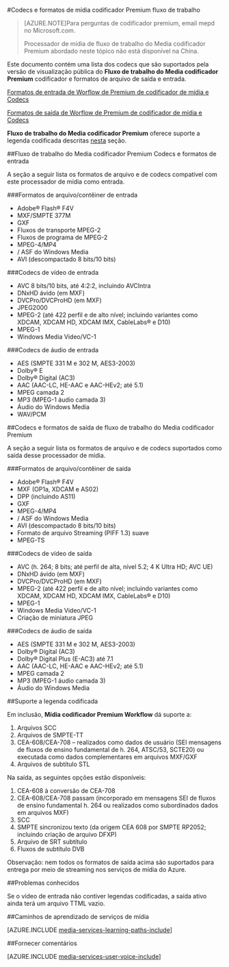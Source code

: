 <properties 
    pageTitle="Codecs e formatos de mídia codificador Premium fluxo de trabalho | Microsoft Azure" 
    description="Este tópico fornece uma visão geral dos formatos de formatos de fluxo de trabalho de Premium de codificador de mídia e codecs" 
    services="media-services" 
    documentationCenter="" 
    authors="juliako" 
    manager="erik43" 
    editor=""/>

<tags 
    ms.service="media-services" 
    ms.workload="media" 
    ms.tgt_pltfrm="na" 
    ms.devlang="na" 
    ms.topic="article" 
    ms.date="09/26/2016"    
    ms.author="juliako;anilmur"/>

#<a name="media-encoder-premium-workflow-formats-and-codecs"></a>Codecs e formatos de mídia codificador Premium fluxo de trabalho


>[AZURE.NOTE]Para perguntas de codificador premium, email mepd no Microsoft.com.
>
>Processador de mídia de fluxo de trabalho do Media codificador Premium abordado neste tópico não está disponível na China. 

Este documento contém uma lista dos codecs que são suportados pela versão de visualização pública do **Fluxo de trabalho do Media codificador Premium** codificador e formatos de arquivo de saída e entrada.

[Formatos de entrada de Worflow de Premium de codificador de mídia e Codecs](#input_formats)

[Formatos de saída de Worflow de Premium de codificador de mídia e Codecs](#output_formats)

**Fluxo de trabalho do Media codificador Premium** oferece suporte a legenda codificada descritas [nesta](#closed_captioning) seção. 


##<a id="input_formats"></a>Fluxo de trabalho do Media codificador Premium Codecs e formatos de entrada

A seção a seguir lista os formatos de arquivo e de codecs compatível com este processador de mídia como entrada.

###<a name="input-containerfile-formats"></a>Formatos de arquivo/contêiner de entrada

- Adobe® Flash® F4V
- MXF/SMPTE 377M
- GXF
- Fluxos de transporte MPEG-2
- Fluxos de programa de MPEG-2
- MPEG-4/MP4
- / ASF do Windows Media
- AVI (descompactado 8 bits/10 bits)

###<a name="input-video-codecs"></a>Codecs de vídeo de entrada

- AVC 8 bits/10 bits, até 4:2:2, incluindo AVCIntra
- DNxHD ávido (em MXF)
- DVCPro/DVCProHD (em MXF)
- JPEG2000
- MPEG-2 (até 422 perfil e de alto nível; incluindo variantes como XDCAM, XDCAM HD, XDCAM IMX, CableLabs® e D10)
- MPEG-1
- Windows Media Video/VC-1

###<a name="input-audio-codecs"></a>Codecs de áudio de entrada

- AES (SMPTE 331 M e 302 M, AES3-2003)
- Dolby® E
- Dolby® Digital (AC3)
- AAC (AAC-LC, HE-AAC e AAC-HEv2; até 5.1)
- MPEG camada 2
- MP3 (MPEG-1 áudio camada 3)
- Áudio do Windows Media
- WAV/PCM
 
##<a id="output_format"></a>Codecs e formatos de saída de fluxo de trabalho do Media codificador Premium

A seção a seguir lista os formatos de arquivo e de codecs suportados como saída desse processador de mídia.

###<a name="output-containerfile-formats"></a>Formatos de arquivo/contêiner de saída

- Adobe® Flash® F4V
- MXF (OP1a, XDCAM e AS02)
- DPP (incluindo AS11)
- GXF
- MPEG-4/MP4
- / ASF do Windows Media
- AVI (descompactado 8 bits/10 bits)
- Formato de arquivo Streaming (PIFF 1.3) suave
- MPEG-TS 


###<a name="output-video-codecs"></a>Codecs de vídeo de saída

- AVC (h. 264; 8 bits; até perfil de alta, nível 5.2; 4 K Ultra HD; AVC UE)
- DNxHD ávido (em MXF)
- DVCPro/DVCProHD (em MXF)
- MPEG-2 (até 422 perfil e de alto nível; incluindo variantes como XDCAM, XDCAM HD, XDCAM IMX, CableLabs® e D10)
- MPEG-1
- Windows Media Video/VC-1
- Criação de miniatura JPEG

###<a name="output-audio-codecs"></a>Codecs de áudio de saída

- AES (SMPTE 331 M e 302 M, AES3-2003)
- Dolby® Digital (AC3)
- Dolby® Digital Plus (E-AC3) até 7.1
- AAC (AAC-LC, HE-AAC e AAC-HEv2; até 5.1)
- MPEG camada 2
- MP3 (MPEG-1 áudio camada 3)
- Áudio do Windows Media

##<a id="closed_captioning"></a>Suporte a legenda codificada

Em inclusão, **Mídia codificador Premium Workflow** dá suporte a:

1. Arquivos SCC
1. Arquivos de SMPTE-TT
1. CEA-608/CEA-708 – realizados como dados de usuário (SEI mensagens de fluxos de ensino fundamental de h. 264, ATSC/53, SCTE20) ou executada como dados complementares em arquivos MXF/GXF
1. Arquivos de subtítulo STL

Na saída, as seguintes opções estão disponíveis:

1. CEA-608 à conversão de CEA-708
1. CEA-608/CEA-708 passam (incorporado em mensagens SEI de fluxos de ensino fundamental h. 264 ou realizados como subordinados dados em arquivos MXF)
1. SCC
1. SMPTE sincronizou texto (da origem CEA 608 por SMPTE RP2052; incluindo criação de arquivo DFXP)
1. Arquivo de SRT subtítulo
1. Fluxos de subtítulo DVB

Observação: nem todos os formatos de saída acima são suportados para entrega por meio de streaming nos serviços de mídia do Azure.

##<a name="known-issues"></a>Problemas conhecidos

Se o vídeo de entrada não contiver legendas codificadas, a saída ativo ainda terá um arquivo TTML vazio. 


##<a name="media-services-learning-paths"></a>Caminhos de aprendizado de serviços de mídia

[AZURE.INCLUDE [media-services-learning-paths-include](../../includes/media-services-learning-paths-include.md)]

##<a name="provide-feedback"></a>Fornecer comentários

[AZURE.INCLUDE [media-services-user-voice-include](../../includes/media-services-user-voice-include.md)]
